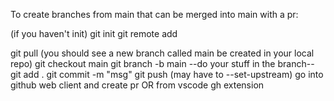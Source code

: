 To create branches from main that can be merged into main with a pr: 

(if you haven't init)
git init
git remote add <name> <url> 

git pull (you should see a new branch called main be created in your local repo)
git checkout main
git branch -b <new-branch-name> main
--do your stuff in the branch--
git add .
git commit -m "msg" 
git push <name> (may have to --set-upstream)
go into github web client and create pr OR from vscode gh extension
